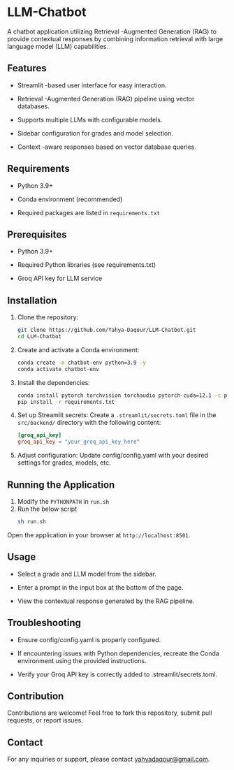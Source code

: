 # LLM-Chatbot
A chatbot application utilizing Retrieval
-Augmented Generation (RAG) to provide contextual responses by combining information retrieval with large language model (LLM) capabilities.

## Features

- Streamlit
-based user interface for easy interaction.

- Retrieval
-Augmented Generation (RAG) pipeline using vector databases.

- Supports multiple LLMs with configurable models.

- Sidebar configuration for grades and model selection.

- Context
-aware responses based on vector database queries.

## Requirements

- Python 3.9+

- Conda environment (recommended)

- Required packages are listed in `requirements.txt`

## Prerequisites


- Python 3.9+

- Required Python libraries (see requirements.txt)

- Groq API key for LLM service

## Installation

1. Clone the repository:
   ```bash
   git clone https://github.com/Yahya-Daqour/LLM-Chatbot.git
   cd LLM-Chatbot
   ```
2. Create and activate a Conda environment:
    ```bash
    conda create -n chatbot-env python=3.9 -y
    conda activate chatbot-env
   ```
3. Install the dependencies:
    ```bash
    conda install pytorch torchvision torchaudio pytorch-cuda=12.1 -c pytorch -c nvidia # Edit cuda version to match your device
    pip install -r requirements.txt
    ```
4. Set up Streamlit secrets: Create a `.streamlit/secrets.toml` file in the `src/backend/` directory with the following content:
    ```toml
    [groq_api_key]
    groq_api_key = "your_groq_api_key_here"

    ```
5. Adjust configuration: Update config/config.yaml with your desired settings for grades, models, etc.

## Running the Application
1. Modify the `PYTHONPATH` in `run.sh`
2. Run the below script
    ```bash
    sh run.sh
    ```
Open the application in your browser at `http://localhost:8501`.

## Usage

- Select a grade and LLM model from the sidebar.

- Enter a prompt in the input box at the bottom of the page.

- View the contextual response generated by the RAG pipeline.

## Troubleshooting

- Ensure config/config.yaml is properly configured.

- If encountering issues with Python dependencies, recreate the Conda environment using the provided instructions.

- Verify your Groq API key is correctly added to .streamlit/secrets.toml.

## Contribution
Contributions are welcome! Feel free to fork this repository, submit pull requests, or report issues.

## Contact
For any inquiries or support, please contact yahyadaqour@gmail.com.